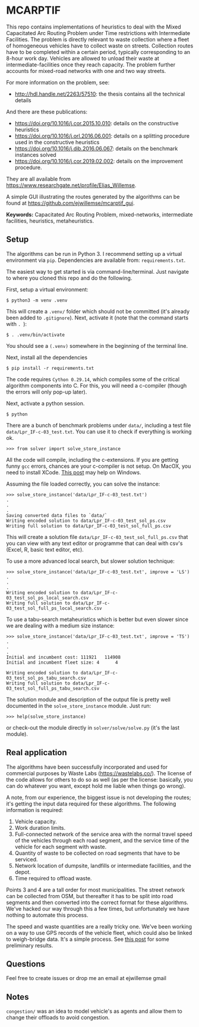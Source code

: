 # MCARPTIF

This repo contains implementations of heuristics to deal with the Mixed Capacitated Arc Routing Problem under Time restrictions with Intermediate Facilities. The problem is directly relevant to waste collection where a fleet of homogeneous vehicles have to collect waste on streets. Collection routes have to be completed within a certain period, typically corresponding to an 8-hour work day. Vehicles are allowed to unload their waste at intermediate-facilities once they reach capacity. The problem further accounts for mixed-road networks with one and two way streets.

For more information on the problem, see:

* <http://hdl.handle.net/2263/57510>: the thesis contains all the technical details

And there are these publications:

* <https://doi.org/10.1016/j.cor.2015.10.010>: details on the constructive heuristics
* <https://doi.org/10.1016/j.orl.2016.06.001>: details on a splitting procedure used in the constructive heuristics
* <https://doi.org/10.1016/j.dib.2016.06.067>: details on the benchmark instances solved
* <https://doi.org/10.1016/j.cor.2019.02.002>: details on the improvement procedure.

They are all available from <https://www.researchgate.net/profile/Elias_Willemse>.

A simple GUI illustrating the routes generated by the algorithms can be found at <https://github.com/ejwillemse/mcarptif_gui>.

**Keywords:** Capacitated Arc Routing Problem, mixed-networks, intermediate facilities, heuristics, metaheuristics.

## Setup

The algorithms can be run in Python 3. I recommend setting up a virtual environment via `pip`. Dependencies are available from: `requirements.txt`.

The easiest way to get started is via command-line/terminal. Just navigate to where you cloned this repo and do the following.

First, setup a virtual environment:

```
$ python3 -m venv .venv
```

This will create a `.venv/` folder which should not be committed (it's already been added to `.gitignore`). Next, activate it (note that the command starts with `. `):

```
$ . .venv/bin/activate
```

You should see a `(.venv)` somewhere in the beginning of the terminal line.

Next, install all the dependencies

``` 
$ pip install -r requirements.txt
```

The code requires `Cython 0.29.14`, which compiles some of the critical algorithm components into C. For this, you will need a c-compiler (though the errors will only pop-up later).

Next, activate a python session.

```
$ python
```

There are a bunch of benchmark problems under `data/`, including a test file `data/Lpr_IF-c-03_test.txt`. You can use it to check if everything is working ok.

```
>>> from solver import solve_store_instance
```

All the code will compile, including the c-extensions. If you are getting funny `gcc` errors, chances are your c-compiler is not setup. On MacOX, you need to install XCode. [This post](https://github.com/cython/cython/wiki/CythonExtensionsOnWindows) may help on Windows.

Assuming the file loaded correctly, you can solve the instance:

```
>>> solve_store_instance('data/Lpr_IF-c-03_test.txt')
.
.
.
Saving converted data files to `data/`
Writing encoded solution to data/Lpr_IF-c-03_test_sol_ps.csv
Writing full solution to data/Lpr_IF-c-03_test_sol_full_ps.csv
```

This will create a solution file `data/Lpr_IF-c-03_test_sol_full_ps.csv` that you can view with any text editor or programme that can deal with csv's (Excel, R, basic text editor, etc).

To use a more advanced local search, but slower solution technique:

```
>>> solve_store_instance('data/Lpr_IF-c-03_test.txt', improve = 'LS')
.
.
.
Writing encoded solution to data/Lpr_IF-c-03_test_sol_ps_local_search.csv
Writing full solution to data/Lpr_IF-c-03_test_sol_full_ps_local_search.csv
```

To use a tabu-search metaheuristics which is better but even slower since we are dealing with a medium size instance:

```
>>> solve_store_instance('data/Lpr_IF-c-03_test.txt', improve = 'TS')
.
.
.
Initial and incumbent cost: 111921 	 114908
Initial and incumbent fleet size: 4 	 4

Writing encoded solution to data/Lpr_IF-c-03_test_sol_ps_tabu_search.csv
Writing full solution to data/Lpr_IF-c-03_test_sol_full_ps_tabu_search.csv
```

The solution module and description of the output file is pretty well documented in the `solve_store_instance` module. Just run:

```
>>> help(solve_store_instance)
```

or check-out the module directly in `solver/solve/solve.py` (it's the last module).

## Real application

The algorithms have been successfully incorporated and used for commercial purposes by Waste Labs (https://wastelabs.co/). The license of the code allows for others to do so as well (as per the license: basically, you can do whatever you want, except hold me liable when things go wrong). 

A note, from our experience, the biggest issue is not developing the routes; it's getting the input data required for these algorithms. The following information is required:

1. Vehicle capacity.
2. Work duration limits.
3. Full-connected network of the service area with the normal travel speed of the vehicles through each road segment, and the service time of the vehicle for each segment with waste.
4. Quantity of waste to be collected on road segments that have to be serviced.
5. Network location of dumpsite, landfills or intermediate facilities, and the depot.
6. Time required to offload waste.

Points 3 and 4 are a tall order for most municipalities. The street network can be collected from OSM, but thereafter it has to be split into road segments and then converted into the correct format for these algorithms. We've hacked our way through this a few times, but unfortunately we have nothing to automate this process.

The speed and waste quantities are a really tricky one. We've been working on a way to use GPS records of the vehicle fleet, which could also be linked to weigh-bridge data. It's a simple process. See [this post](https://www.linkedin.com/pulse/using-data-science-analyse-waste-collection-willemse-phd-pr-eng-/) for some preliminary results.

## Questions

Feel free to create issues or drop me an email at ejwillemse gmail

## Notes

`congestion/` was an idea to model vehicle's as agents and allow them to change their offloads to avoid congestion.
